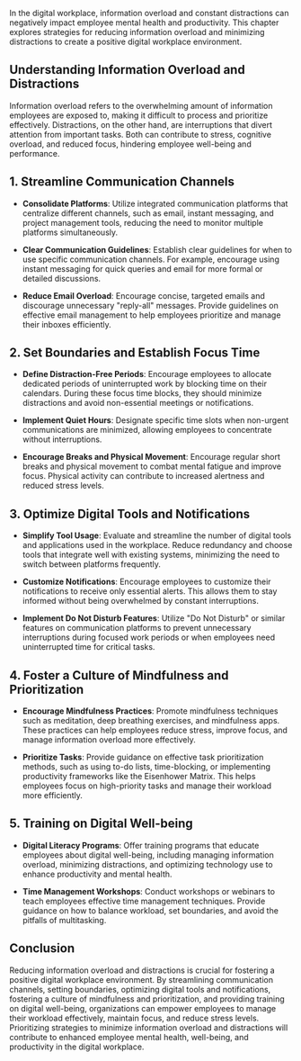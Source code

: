 
In the digital workplace, information overload and constant distractions can negatively impact employee mental health and productivity. This chapter explores strategies for reducing information overload and minimizing distractions to create a positive digital workplace environment.

Understanding Information Overload and Distractions
---------------------------------------------------

Information overload refers to the overwhelming amount of information employees are exposed to, making it difficult to process and prioritize effectively. Distractions, on the other hand, are interruptions that divert attention from important tasks. Both can contribute to stress, cognitive overload, and reduced focus, hindering employee well-being and performance.

1\. Streamline Communication Channels
------------------------------------

* **Consolidate Platforms**: Utilize integrated communication platforms that centralize different channels, such as email, instant messaging, and project management tools, reducing the need to monitor multiple platforms simultaneously.

* **Clear Communication Guidelines**: Establish clear guidelines for when to use specific communication channels. For example, encourage using instant messaging for quick queries and email for more formal or detailed discussions.

* **Reduce Email Overload**: Encourage concise, targeted emails and discourage unnecessary "reply-all" messages. Provide guidelines on effective email management to help employees prioritize and manage their inboxes efficiently.

2\. Set Boundaries and Establish Focus Time
------------------------------------------

* **Define Distraction-Free Periods**: Encourage employees to allocate dedicated periods of uninterrupted work by blocking time on their calendars. During these focus time blocks, they should minimize distractions and avoid non-essential meetings or notifications.

* **Implement Quiet Hours**: Designate specific time slots when non-urgent communications are minimized, allowing employees to concentrate without interruptions.

* **Encourage Breaks and Physical Movement**: Encourage regular short breaks and physical movement to combat mental fatigue and improve focus. Physical activity can contribute to increased alertness and reduced stress levels.

3\. Optimize Digital Tools and Notifications
-------------------------------------------

* **Simplify Tool Usage**: Evaluate and streamline the number of digital tools and applications used in the workplace. Reduce redundancy and choose tools that integrate well with existing systems, minimizing the need to switch between platforms frequently.

* **Customize Notifications**: Encourage employees to customize their notifications to receive only essential alerts. This allows them to stay informed without being overwhelmed by constant interruptions.

* **Implement Do Not Disturb Features**: Utilize "Do Not Disturb" or similar features on communication platforms to prevent unnecessary interruptions during focused work periods or when employees need uninterrupted time for critical tasks.

4\. Foster a Culture of Mindfulness and Prioritization
-----------------------------------------------------

* **Encourage Mindfulness Practices**: Promote mindfulness techniques such as meditation, deep breathing exercises, and mindfulness apps. These practices can help employees reduce stress, improve focus, and manage information overload more effectively.

* **Prioritize Tasks**: Provide guidance on effective task prioritization methods, such as using to-do lists, time-blocking, or implementing productivity frameworks like the Eisenhower Matrix. This helps employees focus on high-priority tasks and manage their workload more efficiently.

5\. Training on Digital Well-being
---------------------------------

* **Digital Literacy Programs**: Offer training programs that educate employees about digital well-being, including managing information overload, minimizing distractions, and optimizing technology use to enhance productivity and mental health.

* **Time Management Workshops**: Conduct workshops or webinars to teach employees effective time management techniques. Provide guidance on how to balance workload, set boundaries, and avoid the pitfalls of multitasking.

Conclusion
----------

Reducing information overload and distractions is crucial for fostering a positive digital workplace environment. By streamlining communication channels, setting boundaries, optimizing digital tools and notifications, fostering a culture of mindfulness and prioritization, and providing training on digital well-being, organizations can empower employees to manage their workload effectively, maintain focus, and reduce stress levels. Prioritizing strategies to minimize information overload and distractions will contribute to enhanced employee mental health, well-being, and productivity in the digital workplace.

